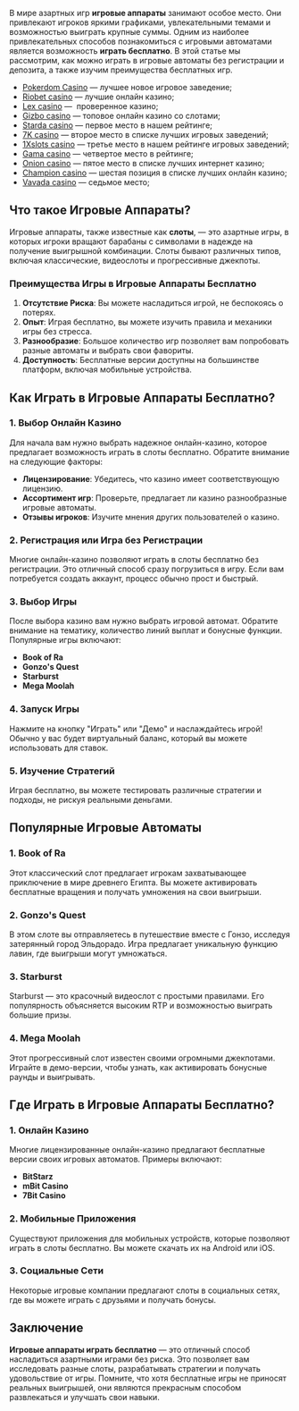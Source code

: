 В мире азартных игр **игровые аппараты** занимают особое место. Они привлекают игроков яркими графиками, увлекательными темами и возможностью выиграть крупные суммы. Одним из наиболее привлекательных способов познакомиться с игровыми автоматами является возможность **играть бесплатно**. В этой статье мы рассмотрим, как можно играть в игровые автоматы без регистрации и депозита, а также изучим преимущества бесплатных игр.

* [Pokerdom Casino](https://brandplay.link/FwVc4f) — лучшее новое игровое заведение;
* [Riobet casino](https://brandplay.link/TnjsxFvH) — лучшие онлайн казино;
* [Lex casino](https://brandplay.link/VMqNXPFs) —  проверенное казино;
* [Gizbo casino](https://brandplay.link/rvzLrVLp) — топовое онлайн казино со слотами;
* [Starda casino](https://brandplay.link/HDcDrxLk) — первое место в нашем рейтинге;
* [7K casino](https://brandplay.link/dd46bNgD) — второе место в списке лучших игровых заведений;
* [1Xslots casino](https://brandplay.link/J2ZbqMPZ) — третье место в нашем рейтинге игровых заведений;
* [Gama casino](https://brandplay.link/RD52jZbL) — четвертое место в рейтинге;
* [Onion casino](https://brandplay.link/8LcS6Djb) — пятое место в списке лучших интернет казино;
* [Champion casino](https://temon-gter.cfd/go/9n8?p56190p303844p3509t17502) — шестая позиция в списке лучших онлайн казино;
* [Vavada casino](https://vavadapartner.pro/?promo=75590753-cc8b-4c4a-8d71-99b7a2293439-jud\&target=register) — седьмое место;



## Что такое Игровые Аппараты?

Игровые аппараты, также известные как **слоты**, — это азартные игры, в которых игроки вращают барабаны с символами в надежде на получение выигрышной комбинации. Слоты бывают различных типов, включая классические, видеослоты и прогрессивные джекпоты.

### Преимущества Игры в Игровые Аппараты Бесплатно

1. **Отсутствие Риска**: Вы можете насладиться игрой, не беспокоясь о потерях.
2. **Опыт**: Играя бесплатно, вы можете изучить правила и механики игры без стресса.
3. **Разнообразие**: Большое количество игр позволяет вам попробовать разные автоматы и выбрать свои фавориты.
4. **Доступность**: Бесплатные версии доступны на большинстве платформ, включая мобильные устройства.

## Как Играть в Игровые Аппараты Бесплатно?

### 1. Выбор Онлайн Казино

Для начала вам нужно выбрать надежное онлайн-казино, которое предлагает возможность играть в слоты бесплатно. Обратите внимание на следующие факторы:

* **Лицензирование**: Убедитесь, что казино имеет соответствующую лицензию.
* **Ассортимент игр**: Проверьте, предлагает ли казино разнообразные игровые автоматы.
* **Отзывы игроков**: Изучите мнения других пользователей о казино.

### 2. Регистрация или Игра без Регистрации

Многие онлайн-казино позволяют играть в слоты бесплатно без регистрации. Это отличный способ сразу погрузиться в игру. Если вам потребуется создать аккаунт, процесс обычно прост и быстрый.

### 3. Выбор Игры

После выбора казино вам нужно выбрать игровой автомат. Обратите внимание на тематику, количество линий выплат и бонусные функции. Популярные игры включают:

* **Book of Ra**
* **Gonzo's Quest**
* **Starburst**
* **Mega Moolah**

### 4. Запуск Игры

Нажмите на кнопку "Играть" или "Демо" и наслаждайтесь игрой! Обычно у вас будет виртуальный баланс, который вы можете использовать для ставок.

### 5. Изучение Стратегий

Играя бесплатно, вы можете тестировать различные стратегии и подходы, не рискуя реальными деньгами.

## Популярные Игровые Автоматы

### 1. **Book of Ra**

Этот классический слот предлагает игрокам захватывающее приключение в мире древнего Египта. Вы можете активировать бесплатные вращения и получать умножения на свои выигрыши.

### 2. **Gonzo's Quest**

В этом слоте вы отправляетесь в путешествие вместе с Гонзо, исследуя затерянный город Эльдорадо. Игра предлагает уникальную функцию лавин, где выигрыши могут умножаться.

### 3. **Starburst**

Starburst — это красочный видеослот с простыми правилами. Его популярность объясняется высоким RTP и возможностью выиграть большие призы.

### 4. **Mega Moolah**

Этот прогрессивный слот известен своими огромными джекпотами. Играйте в демо-версии, чтобы узнать, как активировать бонусные раунды и выигрывать.

## Где Играть в Игровые Аппараты Бесплатно?

### 1. Онлайн Казино

Многие лицензированные онлайн-казино предлагают бесплатные версии своих игровых автоматов. Примеры включают:

* **BitStarz**
* **mBit Casino**
* **7Bit Casino**

### 2. Мобильные Приложения

Существуют приложения для мобильных устройств, которые позволяют играть в слоты бесплатно. Вы можете скачать их на Android или iOS.

### 3. Социальные Сети

Некоторые игровые компании предлагают слоты в социальных сетях, где вы можете играть с друзьями и получать бонусы.

## Заключение

**Игровые аппараты играть бесплатно** — это отличный способ насладиться азартными играми без риска. Это позволяет вам исследовать разные слоты, разрабатывать стратегии и получать удовольствие от игры. Помните, что хотя бесплатные игры не приносят реальных выигрышей, они являются прекрасным способом развлекаться и улучшать свои навыки.

###
